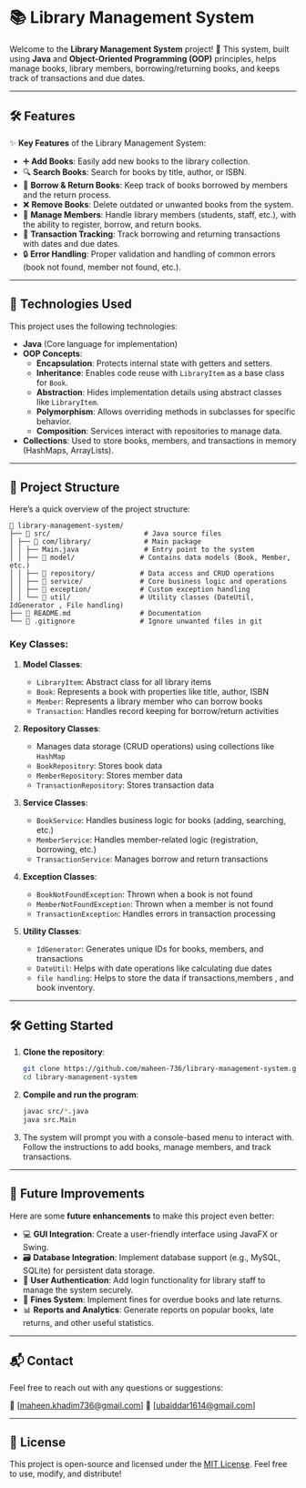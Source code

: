 
# 📚 Library Management System

Welcome to the **Library Management System** project! 🚀 This system, built using **Java** and **Object-Oriented Programming (OOP)** principles, helps manage books, library members, borrowing/returning books, and keeps track of transactions and due dates.

---

## 🛠 Features

✨ **Key Features** of the Library Management System:

- ➕ **Add Books**: Easily add new books to the library collection.
- 🔍 **Search Books**: Search for books by title, author, or ISBN.
- 🧾 **Borrow & Return Books**: Keep track of books borrowed by members and the return process.
- ❌ **Remove Books**: Delete outdated or unwanted books from the system.
- 👤 **Manage Members**: Handle library members (students, staff, etc.), with the ability to register, borrow, and return books.
- 📅 **Transaction Tracking**: Track borrowing and returning transactions with dates and due dates.
- 🔒 **Error Handling**: Proper validation and handling of common errors (book not found, member not found, etc.).

---

## 🚀 Technologies Used

This project uses the following technologies:

- **Java** (Core language for implementation)
- **OOP Concepts**:
  - **Encapsulation**: Protects internal state with getters and setters.
  - **Inheritance**: Enables code reuse with `LibraryItem` as a base class for `Book`.
  - **Abstraction**: Hides implementation details using abstract classes like `LibraryItem`.
  - **Polymorphism**: Allows overriding methods in subclasses for specific behavior.
  - **Composition**: Services interact with repositories to manage data.
- **Collections**: Used to store books, members, and transactions in memory (HashMaps, ArrayLists).

---

## 📁 Project Structure

Here’s a quick overview of the project structure:

```plaintext
📁 library-management-system/
├── 📁 src/                       # Java source files
│ ├── 📁 com/library/             # Main package
│ │ ├── Main.java                # Entry point to the system
│ │ ├── 📁 model/                # Contains data models (Book, Member, etc.)
│ │ ├── 📁 repository/           # Data access and CRUD operations
│ │ ├── 📁 service/              # Core business logic and operations
│ │ ├── 📁 exception/            # Custom exception handling
│ │ └── 📁 util/                 # Utility classes (DateUtil, IdGenerator , File handling)
├── 📄 README.md                 # Documentation
└── 📄 .gitignore                # Ignore unwanted files in git
````

### Key Classes:

1. **Model Classes**:

   * `LibraryItem`: Abstract class for all library items
   * `Book`: Represents a book with properties like title, author, ISBN
   * `Member`: Represents a library member who can borrow books
   * `Transaction`: Handles record keeping for borrow/return activities

2. **Repository Classes**:

   * Manages data storage (CRUD operations) using collections like `HashMap`
   * `BookRepository`: Stores book data
   * `MemberRepository`: Stores member data
   * `TransactionRepository`: Stores transaction data

3. **Service Classes**:

   * `BookService`: Handles business logic for books (adding, searching, etc.)
   * `MemberService`: Handles member-related logic (registration, borrowing, etc.)
   * `TransactionService`: Manages borrow and return transactions

4. **Exception Classes**:

   * `BookNotFoundException`: Thrown when a book is not found
   * `MemberNotFoundException`: Thrown when a member is not found
   * `TransactionException`: Handles errors in transaction processing

5. **Utility Classes**:

   * `IdGenerator`: Generates unique IDs for books, members, and transactions
   * `DateUtil`: Helps with date operations like calculating due dates
   * `file handling`: Helps to store the data if transactions,members , and book inventory.

---

## 🛠️ Getting Started

1. **Clone the repository**:

   ```bash
   git clone https://github.com/maheen-736/library-management-system.git
   cd library-management-system
   ```

2. **Compile and run the program**:

   ```bash
   javac src/*.java
   java src.Main
   ```

3. The system will prompt you with a console-based menu to interact with. Follow the instructions to add books, manage members, and track transactions.

---

## 🌱 Future Improvements

Here are some **future enhancements** to make this project even better:

* 💻 **GUI Integration**: Create a user-friendly interface using JavaFX or Swing.
* 🗃️ **Database Integration**: Implement database support (e.g., MySQL, SQLite) for persistent data storage.
* 🔐 **User Authentication**: Add login functionality for library staff to manage the system securely.
* 💸 **Fines System**: Implement fines for overdue books and late returns.
* 📊 **Reports and Analytics**: Generate reports on popular books, late returns, and other useful statistics.

---

## 📬 Contact

Feel free to reach out with any questions or suggestions:


  📧 \[[maheen.khadim736@gmail.com](mailto:maheen.khadim736@gmail.com)] 
  📧 \[[ubaiddar1614@gmail.com](mailto:ubaiddar1614@gmail.com)] 

---

## 📝 License

This project is open-source and licensed under the [MIT License](LICENSE). Feel free to use, modify, and distribute!

```
